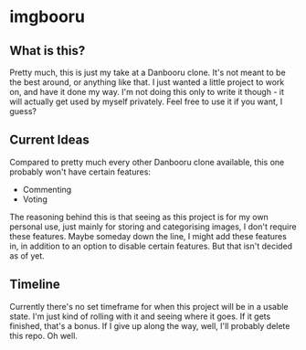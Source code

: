 imgbooru
========

What is this?
-------------
Pretty much, this is just my take at a Danbooru clone. It's not meant to be the best around, or anything like that. I just wanted a little project to work on, and have it done my way. I'm not doing this only to write it though - it will actually get used by myself privately. Feel free to use it if you want, I guess?

Current Ideas
-------------
Compared to pretty much every other Danbooru clone available, this one probably won't have certain features:
* Commenting
* Voting

The reasoning behind this is that seeing as this project is for my own personal use, just mainly for storing and categorising images, I don't require these features. Maybe someday down the line, I might add these features in, in addition to an option to disable certain features. But that isn't decided as of yet.

Timeline
--------
Currently there's no set timeframe for when this project will be in a usable state. I'm just kind of rolling with it and seeing where it goes. If it gets finished, that's a bonus. If I give up along the way, well, I'll probably delete this repo. Oh well.
